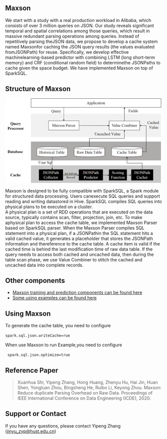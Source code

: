 ## Maxson
 We  start  with  a  study  with  a  real  production  workload in  Alibaba,  which  consists  of  over  3  million  queries  on  JSON. Our study reveals significant temporal and spatial correlations among those queries, which result in massive redundant parsing operations  among  queries.  Instead  of  repetitively  parsing  theJSON data, we propose to develop a cache system named Maxsonfor  caching  the  JSON  query  results  (the  values  evaluated  fromJSONPath)  for  reuse.  Specifically,  we  develop  effective  machinelearning-based   predictor   with   combining   LSTM   (long   short-term memory) and CRF (conditional random field) to determinethe   JSONPaths   to   cache   given   the   space   budget.   We   have implemented  Maxson  on  top  of  SparkSQL.  

## Structure of Maxson

![Structure of Maxson](https://github.com/hzyfox/picture-share/blob/master/mison/architecture.png)

Maxson is designed to be fully compatible with SparkSQL, a  Spark  module  for  structured  data  processing.  Users  canexecute  SQL  queries  and  support  reading  and  writing  datastored in Hive. SparkSQL compiles SQL queries into physical plans  to  be  executed  on  a  cluster.  
A  physical  plan  is  a  set of  RDD   operations  that  are  executed  on  the  data  source, typically contains scan, filter, projection, join, etc. To make aphysical plan to access the cache table, we implemented Maxson Parser based on SparkSQL parser. When the Maxson Parser compiles SQL statement into a physical plan, if a JSONPathin  the  SQL  statement  hits  a  valid  cached  value,  it  generates a  placeholder  that  stores  the  JSONPath  information  and  thereference to the cache table. A cache item is valid if the cached time is behind the last modification time of raw data table. If the query needs to access both cached and uncached data, then during the table scan phase, we use Value Combiner to stitch the cached and uncached data into complete records.

## Other components

- [Maxson training and prediction components can be found here](https://github.com/five-5/Maxson-ML)
- [Some using examples can be found here](https://github.com/hzyfox/spark-json-optimize-examples/)




## Using Maxson

To generate the cache table, you need to configure

```spark.sql.json.writeCache=rue```

When use Maxson to run Example,you need to configure 

``` spark.sql.json.optimize=true```

## Reference Paper

> Xuanhua Shi, Yipeng Zhang, Hong Huang, Zhenyu Hu, Hai Jin, Huan Shen, Yongluan Zhou, Bingsheng He, Ruibo Li, Keyong Zhou. Maxson: Reduce duplicate Parsing Overhead on Raw Data. Proceedings of IEEE International Conference on Data Engineering (ICDE), 2020.

## Support or Contact
If you have any questions, please contact Yipeng Zhang (<jinyu_zyp@hust.edu.cn>)
